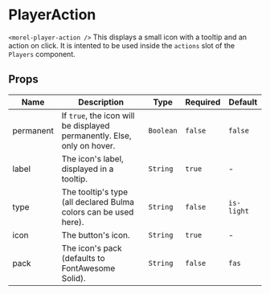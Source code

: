 # PlayerAction

`<morel-player-action />` This displays a small icon with a tooltip and an action on click. It is intented to be used inside the `actions` slot of the `Players` component.

## Props

<!-- @vuese:PlayerAction:props:start -->
|Name|Description|Type|Required|Default|
|---|---|---|---|---|
|permanent|If `true`, the icon will be displayed permanently. Else, only on hover.|`Boolean`|`false`|`false`|
|label|The icon's label, displayed in a tooltip.|`String`|`true`|-|
|type|The tooltip's type (all declared Bulma colors can be used here).|`String`|`false`|`is-light`|
|icon|The button's icon.|`String`|`true`|-|
|pack|The icon's pack (defaults to FontAwesome Solid).|`String`|`false`|`fas`|

<!-- @vuese:PlayerAction:props:end -->


